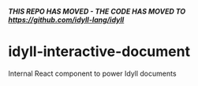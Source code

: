 ***THIS REPO HAS MOVED - THE CODE HAS MOVED TO https://github.com/idyll-lang/idyll***

# idyll-interactive-document
Internal React component to power Idyll documents
